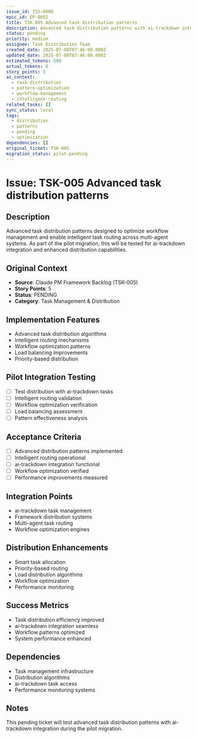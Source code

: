 ```yaml
---
issue_id: ISS-0006
epic_id: EP-0002
title: TSK-005 Advanced task distribution patterns
description: Advanced task distribution patterns with ai-trackdown integration for optimized workflow management and intelligent task routing
status: pending
priority: medium
assignee: Task Distribution Team
created_date: 2025-07-08T07:46:00.000Z
updated_date: 2025-07-08T07:46:00.000Z
estimated_tokens: 500
actual_tokens: 0
story_points: 5
ai_context:
  - task-distribution
  - pattern-optimization
  - workflow-management
  - intelligent-routing
related_tasks: []
sync_status: local
tags:
  - distribution
  - patterns
  - pending
  - optimization
dependencies: []
original_ticket: TSK-005
migration_status: pilot-pending
---
```


# Issue: TSK-005 Advanced task distribution patterns

## Description
Advanced task distribution patterns designed to optimize workflow management and enable intelligent task routing across multi-agent systems. As part of the pilot migration, this will be tested for ai-trackdown integration and enhanced distribution capabilities.

## Original Context
- **Source**: Claude PM Framework Backlog (TSK-005)
- **Story Points**: 5
- **Status**: PENDING
- **Category**: Task Management & Distribution

## Implementation Features
- Advanced task distribution algorithms
- Intelligent routing mechanisms
- Workflow optimization patterns
- Load balancing improvements
- Priority-based distribution

## Pilot Integration Testing
- [ ] Test distribution with ai-trackdown tasks
- [ ] Intelligent routing validation
- [ ] Workflow optimization verification
- [ ] Load balancing assessment
- [ ] Pattern effectiveness analysis

## Acceptance Criteria
- [ ] Advanced distribution patterns implemented
- [ ] Intelligent routing operational
- [ ] ai-trackdown integration functional
- [ ] Workflow optimization verified
- [ ] Performance improvements measured

## Integration Points
- ai-trackdown task management
- Framework distribution systems
- Multi-agent task routing
- Workflow optimization engines

## Distribution Enhancements
- Smart task allocation
- Priority-based routing
- Load distribution algorithms
- Workflow optimization
- Performance monitoring

## Success Metrics
- Task distribution efficiency improved
- ai-trackdown integration seamless
- Workflow patterns optimized
- System performance enhanced

## Dependencies
- Task management infrastructure
- Distribution algorithms
- ai-trackdown task access
- Performance monitoring systems

## Notes
This pending ticket will test advanced task distribution patterns with ai-trackdown integration during the pilot migration.
